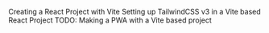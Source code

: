 Creating a React Project with Vite
Setting up TailwindCSS v3 in a Vite based React Project
TODO: Making a PWA with a Vite based project

<!-- TODO: Make it a PWA -->
<!-- TODO: Make it Responsive -->
